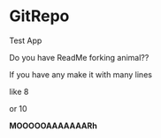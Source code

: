 # GitRepo
Test App

Do you have ReadMe forking animal??

If you have any make it with many lines

like 8

or 10

**MOOOOOAAAAAAARh**
